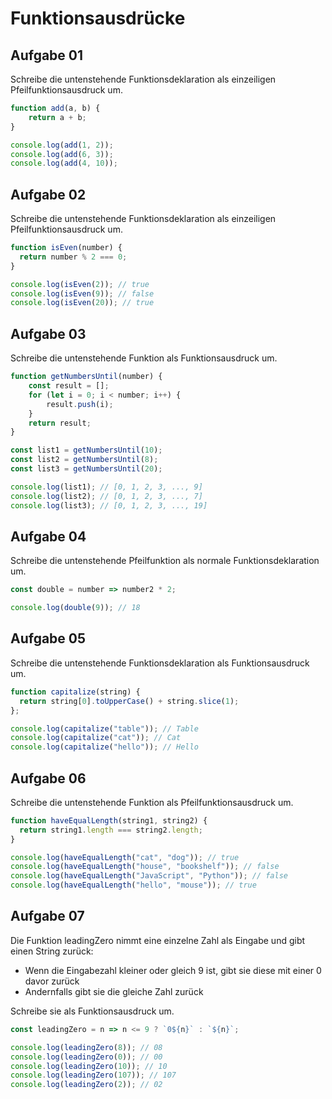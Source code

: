 # Funktionsausdrücke


## Aufgabe 01

Schreibe die untenstehende Funktionsdeklaration als einzeiligen Pfeilfunktionsausdruck um.

```javascript
function add(a, b) {
    return a + b;
}

console.log(add(1, 2));
console.log(add(6, 3));
console.log(add(4, 10));
```


## Aufgabe 02

Schreibe die untenstehende Funktionsdeklaration als einzeiligen Pfeilfunktionsausdruck um.

```javascript
function isEven(number) {
  return number % 2 === 0;
}

console.log(isEven(2)); // true
console.log(isEven(9)); // false
console.log(isEven(20)); // true
```
 
## Aufgabe 03

Schreibe die untenstehende Funktion als Funktionsausdruck um.

```javascript
function getNumbersUntil(number) {
    const result = [];
    for (let i = 0; i < number; i++) {
        result.push(i);
    }
    return result;
}

const list1 = getNumbersUntil(10);
const list2 = getNumbersUntil(8);
const list3 = getNumbersUntil(20);

console.log(list1); // [0, 1, 2, 3, ..., 9]
console.log(list2); // [0, 1, 2, 3, ..., 7]
console.log(list3); // [0, 1, 2, 3, ..., 19]
```

## Aufgabe 04

Schreibe die untenstehende Pfeilfunktion als normale Funktionsdeklaration um.

```javascript
const double = number => number2 * 2;

console.log(double(9)); // 18
```

## Aufgabe 05

Schreibe die untenstehende Funktionsdeklaration als Funktionsausdruck um.

```javascript
function capitalize(string) {
  return string[0].toUpperCase() + string.slice(1);
};

console.log(capitalize("table")); // Table
console.log(capitalize("cat")); // Cat
console.log(capitalize("hello")); // Hello
```


## Aufgabe 06

Schreibe die untenstehende Funktion als Pfeilfunktionsausdruck um.

```javascript
function haveEqualLength(string1, string2) {
  return string1.length === string2.length;
}

console.log(haveEqualLength("cat", "dog")); // true
console.log(haveEqualLength("house", "bookshelf")); // false
console.log(haveEqualLength("JavaScript", "Python")); // false
console.log(haveEqualLength("hello", "mouse")); // true
```

## Aufgabe 07

Die Funktion leadingZero nimmt eine einzelne Zahl als Eingabe und gibt einen String zurück:

- Wenn die Eingabezahl kleiner oder gleich 9 ist, gibt sie diese mit einer 0 davor zurück
- Andernfalls gibt sie die gleiche Zahl zurück

Schreibe sie als Funktionsausdruck um.

```javascript
const leadingZero = n => n <= 9 ? `0${n}` : `${n}`;

console.log(leadingZero(8)); // 08
console.log(leadingZero(0)); // 00
console.log(leadingZero(10)); // 10
console.log(leadingZero(107)); // 107
console.log(leadingZero(2)); // 02
```
